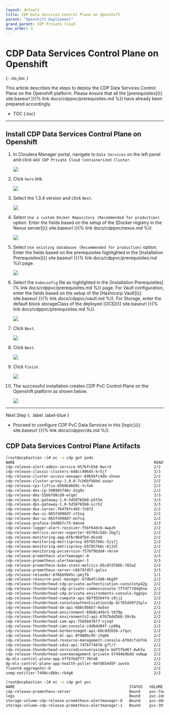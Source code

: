```yaml
---
layout: default
title: CDP Data Services Control Plane on Openshift
parent: "Openshift Deployment"
grand_parent: CDP Private Cloud
nav_order: 3
---
```


# CDP Data Services Control Plane on Openshift
{: .no_toc }

This article describes the steps to deploy the CDP Data Services Control Plane on the Openshift platform. Please ensure that all the [prerequisites]({{ site.baseurl }}{% link docs/cdppvc/prerequisites.md %}) have already been prepared accordingly.

- TOC
{:toc}

---

## Install CDP Data Services Control Plane on Openshift
1. In Cloudera Manager portal, navigate to `Data Services` on the left panel and click `Add CDP Private Cloud Containerized Cluster`.

    ![](../../assets/images/ocp4/addocp1.png)
    
2. Click `here` link.

    ![](../../assets/images/ocp4/addocp2.png)   

3. Select the 1.3.4 version and click `Next`.

    ![](../../assets/images/ocp4/addocp3.png)  
    
4. Select `Use a custom Docker Repository (Recommended for production)` option. Enter the fields based on the setup of the [Docker registry in the Nexus server]({{ site.baseurl }}{% link docs/cdppvc/nexus.md %}).

    ![](../../assets/images/ocp4/addocp4.png)     

5. Select `Use existing databases (Recommended for production)` option. Enter the fields based on the prerequisites highlighted in the [Installation Prerequisites]({{ site.baseurl }}{% link docs/cdppvc/prerequisites.md %}) page.

    ![](../../assets/images/ocp4/addocp5.png)  
    
6. Select the `kubeconfig` file as highlighted in the [Installation Prerequisites](% link docs/cdppvc/prerequisites.md %}) page. 
For Vault configuration, enter the fields based on the setup of the [Hashicorp Vault]({{ site.baseurl }}{% link docs/cdppvc/vault.md %}). 
For Storage, enter the default block storageClass of the deployed [OCS]({{ site.baseurl }}{% link docs/cdppvc/prerequisites.md %}).

    ![](../../assets/images/ocp4/addocp6.png)  
    
7. Click `Next`.

    ![](../../assets/images/ocp4/addocp7.png)  
    
8. Click `Next`.   

    ![](../../assets/images/ocp4/addocp8.png)  
    
9. Click `Finish`.    

    ![](../../assets/images/ocp4/addocp9.png)  
    
10. The successful installation creates CDP PvC Control Plane on the Openshift platform as shown below.

    ![](../../assets/images/ocp4/addocp10.png)  


---    
   Next Step
   {: .label .label-blue } 
   
- Proceed to configure CDP PvC Data Services in this [topic]({{ site.baseurl }}{% link docs/cdppvc/ds.md %}).

## CDP Data Services Control Plane Artifacts
    
```bash
[root@ocpbastion ~]# oc -n cdp get pods
NAME                                                              READY   STATUS    RESTARTS   AGE
cdp-release-alert-admin-service-957bfcb58-8wcr4                   2/2     Running   0          25h
cdp-release-classic-clusters-648cc99645-kr5j7                     3/3     Running   0          25h
cdp-release-cluster-access-manager-69b56fc4db-shvwv               2/2     Running   0          25h
cdp-release-cluster-proxy-1.0.0-7cb6bfbbbd-zwzpr                  2/2     Running   0          25h
cdp-release-cpx-liftie-6568b4669c-tcfwk                           2/2     Running   0          25h
cdp-release-dex-cp-598965f46c-dzg9z                               2/2     Running   0          25h
cdp-release-dmx-55bbfd8cd9-wlqml                                  3/3     Running   0          25h
cdp-release-dps-gateway-1.0-5d58765b8-p5t5m                       3/3     Running   0          25h
cdp-release-dps-gateway-1.0-5d58765b8-scrh2                       3/3     Running   0          25h
cdp-release-dwx-server-76476fc4b5-7nb72                           2/2     Running   0          25h
cdp-release-dwx-ui-865f4998d7-ct5sq                               2/2     Running   0          25h
cdp-release-dwx-ui-865f4998d7-mn7cq                               2/2     Running   0          25h
cdp-release-grafana-54d8b7cf5-64nnm                               3/3     Running   0          25h
cdp-release-logger-alert-receiver-f56f64dc8-4wpzh                 2/2     Running   0          25h
cdp-release-metrics-server-exporter-65f65c54b-2bg7j               2/2     Running   0          25h
cdp-release-monitoring-app-6f6c9b8fb4-dkzdd                       2/2     Running   0          25h
cdp-release-monitoring-metricproxy-b5f85766c-5js7j                2/2     Running   0          25h
cdp-release-monitoring-metricproxy-b5f85766c-6j2dl                2/2     Running   0          25h
cdp-release-monitoring-pvcservice-757bf9bdd4-rmrx4                2/2     Running   0          25h
cdp-release-prometheus-alertmanager-0                             3/3     Running   0          25h
cdp-release-prometheus-alertmanager-1                             3/3     Running   0          25h
cdp-release-prometheus-kube-state-metrics-65c8fd786b-782w2        2/2     Running   0          25h
cdp-release-prometheus-server-c66797d5f-gqlsx                     3/3     Running   0          25h
cdp-release-reloader-676bb9945c-pmjfb                             1/1     Running   0          25h
cdp-release-resource-pool-manager-67dbdfcdd8-6bg9f                2/2     Running   0          25h
cdp-release-thunderhead-cdp-private-authentication-consoletp42g   2/2     Running   0          25h
cdp-release-thunderhead-cdp-private-commonconsole-7ffdf77d4qhnw   2/2     Running   0          25h
cdp-release-thunderhead-cdp-private-environments-console-5ggnpv   2/2     Running   0          25h
cdp-release-thunderhead-compute-api-6b795564fd-s9jj2              2/2     Running   0          25h
cdp-release-thunderhead-consoleauthenticationcdp-8c765dd9725plv   2/2     Running   0          25h
cdp-release-thunderhead-de-api-688c9b6b7-4w5xn                    2/2     Running   0          25h
cdp-release-thunderhead-environment-69b8cd49c5-t878p              2/2     Running   0          25h
cdp-release-thunderhead-environments2-api-6767bdd568-59r8s        2/2     Running   0          25h
cdp-release-thunderhead-iam-api-7565b47677-njsqt                  2/2     Running   0          25h
cdp-release-thunderhead-iam-console-cdd6dd84f-cp98q               2/2     Running   0          25h
cdp-release-thunderhead-kerberosmgmt-api-68cdd5b56-s7qzc          2/2     Running   0          25h
cdp-release-thunderhead-ml-api-8f488bc95-jhq6k                    2/2     Running   0          25h
cdp-release-thunderhead-resource-management-console-6f8dcfsb7nk   2/2     Running   0          25h
cdp-release-thunderhead-sdx2-api-7476f74476-g7lr7                 2/2     Running   0          25h
cdp-release-thunderhead-servicediscoverysimple-bdf5fb467-8whfw    2/2     Running   0          25h
cdp-release-thunderhead-usermanagement-private-5f494b96dd-vwbwp   2/2     Running   0          25h
dp-mlx-control-plane-app-5ff67bdf77-76t46                         2/2     Running   0          25h
dp-mlx-control-plane-app-health-poller-66fd654d9f-zwvtm           2/2     Running   0          25h
fluentd-aggregator-0                                              2/2     Running   0          25h
snmp-notifier-7498cc86bc-rk4g6                                    2/2     Running   0          25h
```

```bash
[root@ocpbastion ~]# oc -n cdp get pvc
NAME                                                   STATUS   VOLUME                                     CAPACITY   ACCESS MODES   STORAGECLASS                  AGE
cdp-release-prometheus-server                          Bound    pvc-7aea8799-4f24-413e-a3e2-c49c396dbc56   10Gi       RWO            ocs-storagecluster-ceph-rbd   25h
logs                                                   Bound    pvc-2a6dbf72-2bbe-424c-b8af-4c5e65904745   20Gi       RWO            ocs-storagecluster-ceph-rbd   25h
storage-volume-cdp-release-prometheus-alertmanager-0   Bound    pvc-ddcad581-310b-4320-a234-13081c888f9c   2Gi        RWO            ocs-storagecluster-ceph-rbd   25h
storage-volume-cdp-release-prometheus-alertmanager-1   Bound    pvc-39ff2e13-2df2-45ad-88b4-2cd666099842   2Gi        RWO            ocs-storagecluster-ceph-rbd   25h
```

